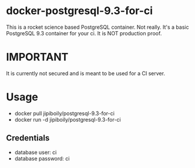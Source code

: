 # docker-postgresql-9.3-for-ci

This is a rocket science based PostgreSQL container. Not really. It's a basic PostgreSQL 9.3 container for your ci. It is NOT production proof.

# IMPORTANT

It is currently not secured and is meant to be used for a CI server.

# Usage

- docker pull jipiboily/postgresql-9.3-for-ci
- docker run -d jipiboily/postgresql-9.3-for-ci

## Credentials
- database user: ci
- database password: ci
